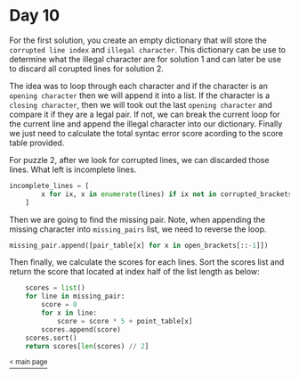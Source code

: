 # Day 10

For the first solution, you create an empty dictionary that will store the `corrupted line index` and `illegal character`. This dictionary can be use to determine what the illegal character are for solution 1 and can later be use to discard all corupted lines for solution 2.

The idea was to loop through each character and if the character is an `opening character` then we will append it into a list. If the character is a `closing character`, then we will took out the last `opening character` and compare it if they are a legal pair. If not, we can break the current loop for the current line and append the illegal character into our dictionary. Finally we just need to calculate the total syntac error score acording to the score table provided.

For puzzle 2, after we look for corrupted lines, we can discarded those lines. What left is incomplete lines.

```python
incomplete_lines = [
        x for ix, x in enumerate(lines) if ix not in corrupted_brackets.keys()
    ]
```

Then we are going to find the missing pair. Note, when appending the missing character into `missing_pairs` list, we need to reverse the loop.

```python
missing_pair.append([pair_table[x] for x in open_brackets[::-1]])
```

Then finally, we calculate the scores for each lines. Sort the scores list and return the score that located at index half of the list length as below:

```python
    scores = list()
    for line in missing_pair:
        score = 0
        for x in line:
            score = score * 5 + point_table[x]
        scores.append(score)
    scores.sort()
    return scores[len(scores) // 2]
```

[<sup>< main page](../README.md#My-Attempt-in-AoC-2021)
